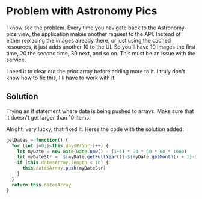 # Problem with Astronomy Pics

I know see the problem.
Every time you navigate back to the Astronomy-pics view, the application makes another request to the API.
Instead of either replacing the images already there, or just using the cached resources, it just adds another 10 to the UI.
So you'll have 10 images the first time, 20 the second time, 30 next, and so on.
This must be an issue with the service.  

I need it to clear out the prior array before adding more to it.
I truly don't know how to fix this, I'll have to work with it.

## Solution

Trying an if statement where data is being pushed to arrays.
Make sure that it doesn't get larger than 10 items.  

Alright, very lucky, that fixed it.
Heres the code with the solution added:

```ts
getDates = function() {
  for (let i=0;i<this.daysPrior;i++) {
    let myDate = new Date(Date.now() - (i+1) * 24 * 60 * 60 * 1000)
    let myDateStr = `${myDate.getFullYear()}-${myDate.getMonth() + 1}-${myDate.getDate()}`
    if (this.datesArray.length < 10) {
      this.datesArray.push(myDateStr)
    }
  }
  return this.datesArray
}
```
